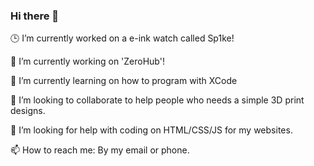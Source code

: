 ### Hi there 👋

🕒 I’m currently worked on a e-ink watch called Sp1ke!

🔭 I’m currently working on 'ZeroHub'!

🌱 I’m currently learning on how to program with XCode

👯 I’m looking to collaborate to help people who needs a simple 3D print designs.

🤔 I’m looking for help with coding on HTML/CSS/JS for my websites.

📫 How to reach me: By my email or phone.

<!--
**diliboy88/diliboy88** is a ✨ _special_ ✨ repository because its `README.md` (this file) appears on your GitHub profile.



🔭 I’m currently working on DiBell https://github.com/diliboy88/DiBell
🌱 I’m currently learning on how to program with XCode
👯 I’m looking to collaborate for help to make pcbs and software
🤔 I’m looking for help with my main project (DiBell).
- 💬 Ask me about ...
📫 How to reach me: By my email or phone.
- 😄 Pronouns: He/Him
- ⚡ Fun fact: My dream job is to be a Engineer and others.
-->
